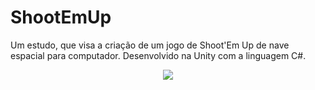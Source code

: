 # ShootEmUp



Um estudo, que visa a criação de um jogo de 
Shoot'Em Up de nave espacial para computador.
Desenvolvido na Unity com a linguagem C#.

<p align="middle">
  <img src="https://github.com/jpramosjp/ShootEmUp/assets/61604869/3a4a627e-5460-4571-98bb-7755c365f329">
</p>


